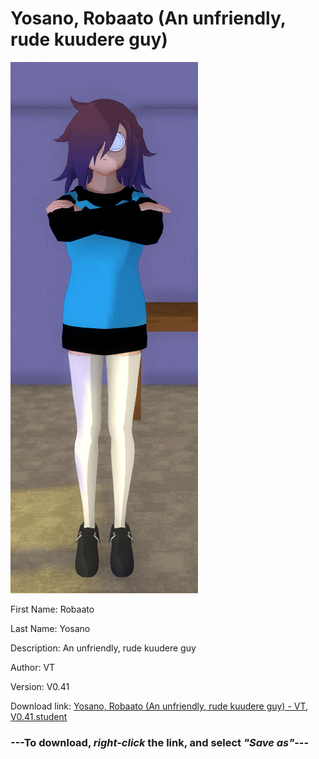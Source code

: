 # Yosano, Robaato (An unfriendly, rude kuudere guy)

<img src = "https://raw.githubusercontent.com/Arbiter1223/Daigaku-Gurashi-Custom-Students/master/Students/Files/Yosano%2C%20Robaato%20(An%20unfriendly%2C%20rude%20kuudere%20guy).png">

First Name: Robaato

Last Name: Yosano

Description: An unfriendly, rude kuudere guy

Author: VT

Version: V0.41

Download link: <a href="https://raw.githubusercontent.com/Arbiter1223/Daigaku-Gurashi-Custom-Students/master/Students/Files/Yosano%2C%20Robaato%20(An%20unfriendly%2C%20rude%20kuudere%20guy)%20-%20VT%2C%20V0.41.student">Yosano, Robaato (An unfriendly, rude kuudere guy) - VT, V0.41.student</a>

### ---**To download, _right-click_ the link, and select _"Save as"_**---
